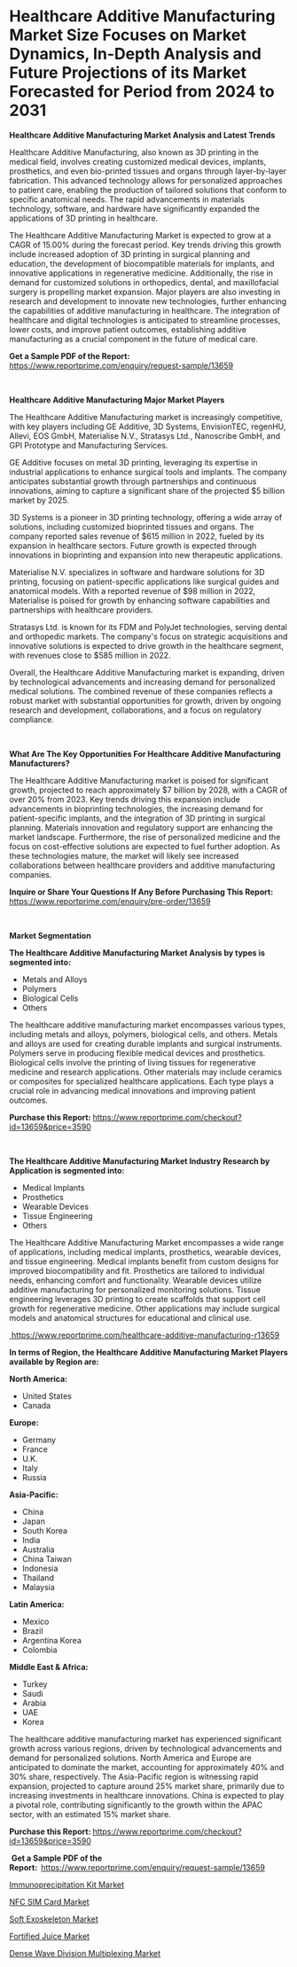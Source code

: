 <p><h1>Healthcare Additive Manufacturing Market Size Focuses on Market Dynamics, In-Depth Analysis and Future Projections of its Market Forecasted for Period from 2024 to 2031</h1></p><p><strong>Healthcare Additive Manufacturing Market Analysis and Latest Trends</strong></p>
<p><p>Healthcare Additive Manufacturing, also known as 3D printing in the medical field, involves creating customized medical devices, implants, prosthetics, and even bio-printed tissues and organs through layer-by-layer fabrication. This advanced technology allows for personalized approaches to patient care, enabling the production of tailored solutions that conform to specific anatomical needs. The rapid advancements in materials technology, software, and hardware have significantly expanded the applications of 3D printing in healthcare.</p><p>The Healthcare Additive Manufacturing Market is expected to grow at a CAGR of 15.00% during the forecast period. Key trends driving this growth include increased adoption of 3D printing in surgical planning and education, the development of biocompatible materials for implants, and innovative applications in regenerative medicine. Additionally, the rise in demand for customized solutions in orthopedics, dental, and maxillofacial surgery is propelling market expansion. Major players are also investing in research and development to innovate new technologies, further enhancing the capabilities of additive manufacturing in healthcare. The integration of healthcare and digital technologies is anticipated to streamline processes, lower costs, and improve patient outcomes, establishing additive manufacturing as a crucial component in the future of medical care.</p></p>
<p><strong>Get a Sample PDF of the Report:&nbsp;</strong> <a href="https://www.reportprime.com/enquiry/request-sample/13659?utm_campaign=1262&utm_medium=2&utm_source=Github&utm_content=ia&utm_term=11102024&utm_id=healthcare-additive-manufacturing">https://www.reportprime.com/enquiry/request-sample/13659</a></p>
<p>&nbsp;</p>
<p><strong>Healthcare Additive Manufacturing Major Market Players</strong></p>
<p><p>The Healthcare Additive Manufacturing market is increasingly competitive, with key players including GE Additive, 3D Systems, EnvisionTEC, regenHU, Allevi, EOS GmbH, Materialise N.V., Stratasys Ltd., Nanoscribe GmbH, and GPI Prototype and Manufacturing Services. </p><p>GE Additive focuses on metal 3D printing, leveraging its expertise in industrial applications to enhance surgical tools and implants. The company anticipates substantial growth through partnerships and continuous innovations, aiming to capture a significant share of the projected $5 billion market by 2025.</p><p>3D Systems is a pioneer in 3D printing technology, offering a wide array of solutions, including customized bioprinted tissues and organs. The company reported sales revenue of $615 million in 2022, fueled by its expansion in healthcare sectors. Future growth is expected through innovations in bioprinting and expansion into new therapeutic applications.</p><p>Materialise N.V. specializes in software and hardware solutions for 3D printing, focusing on patient-specific applications like surgical guides and anatomical models. With a reported revenue of $98 million in 2022, Materialise is poised for growth by enhancing software capabilities and partnerships with healthcare providers.</p><p>Stratasys Ltd. is known for its FDM and PolyJet technologies, serving dental and orthopedic markets. The company's focus on strategic acquisitions and innovative solutions is expected to drive growth in the healthcare segment, with revenues close to $585 million in 2022.</p><p>Overall, the Healthcare Additive Manufacturing market is expanding, driven by technological advancements and increasing demand for personalized medical solutions. The combined revenue of these companies reflects a robust market with substantial opportunities for growth, driven by ongoing research and development, collaborations, and a focus on regulatory compliance.</p></p>
<p>&nbsp;</p>
<p><strong>What Are The Key Opportunities For Healthcare Additive Manufacturing Manufacturers?</strong></p>
<p><p>The Healthcare Additive Manufacturing market is poised for significant growth, projected to reach approximately $7 billion by 2028, with a CAGR of over 20% from 2023. Key trends driving this expansion include advancements in bioprinting technologies, the increasing demand for patient-specific implants, and the integration of 3D printing in surgical planning. Materials innovation and regulatory support are enhancing the market landscape. Furthermore, the rise of personalized medicine and the focus on cost-effective solutions are expected to fuel further adoption. As these technologies mature, the market will likely see increased collaborations between healthcare providers and additive manufacturing companies.</p></p>
<p><strong>Inquire or Share Your Questions If Any Before Purchasing This Report:</strong> <a href="https://www.reportprime.com/enquiry/pre-order/13659?utm_campaign=1262&utm_medium=2&utm_source=Github&utm_content=ia&utm_term=11102024&utm_id=healthcare-additive-manufacturing">https://www.reportprime.com/enquiry/pre-order/13659</a></p>
<p>&nbsp;</p>
<p><strong>Market Segmentation</strong></p>
<p><strong>The Healthcare Additive Manufacturing Market Analysis by types is segmented into:</strong></p>
<p><ul><li>Metals and Alloys</li><li>Polymers</li><li>Biological Cells</li><li>Others</li></ul></p>
<p><p>The healthcare additive manufacturing market encompasses various types, including metals and alloys, polymers, biological cells, and others. Metals and alloys are used for creating durable implants and surgical instruments. Polymers serve in producing flexible medical devices and prosthetics. Biological cells involve the printing of living tissues for regenerative medicine and research applications. Other materials may include ceramics or composites for specialized healthcare applications. Each type plays a crucial role in advancing medical innovations and improving patient outcomes.</p></p>
<p><strong>Purchase this Report:&nbsp;</strong><a href="https://www.reportprime.com/checkout?id=13659&price=3590&utm_campaign=1262&utm_medium=2&utm_source=Github&utm_content=ia&utm_term=11102024&utm_id=healthcare-additive-manufacturing">https://www.reportprime.com/checkout?id=13659&price=3590</a></p>
<p>&nbsp;</p>
<p><strong>The Healthcare Additive Manufacturing Market Industry Research by Application is segmented into:</strong></p>
<p><ul><li>Medical Implants</li><li>Prosthetics</li><li>Wearable Devices</li><li>Tissue Engineering</li><li>Others</li></ul></p>
<p><p>The Healthcare Additive Manufacturing Market encompasses a wide range of applications, including medical implants, prosthetics, wearable devices, and tissue engineering. Medical implants benefit from custom designs for improved biocompatibility and fit. Prosthetics are tailored to individual needs, enhancing comfort and functionality. Wearable devices utilize additive manufacturing for personalized monitoring solutions. Tissue engineering leverages 3D printing to create scaffolds that support cell growth for regenerative medicine. Other applications may include surgical models and anatomical structures for educational and clinical use.</p></p>
<p><a href="https://www.reportprime.com/healthcare-additive-manufacturing-r13659?utm_campaign=1262&utm_medium=2&utm_source=Github&utm_content=ia&utm_term=11102024&utm_id=healthcare-additive-manufacturing">&nbsp;https://www.reportprime.com/healthcare-additive-manufacturing-r13659</a></p>
<p><strong>In terms of Region, the Healthcare Additive Manufacturing Market Players available by Region are:</strong></p>
<p>
    <p> <strong> North America: </strong>
        <ul>
            <li>United States</li>
            <li>Canada</li>
        </ul>
        </p> 
    <p> <strong> Europe: </strong>
        <ul>
            <li>Germany</li>
            <li>France</li>
            <li>U.K.</li>
            <li>Italy</li>
            <li>Russia</li>
        </ul>
        </p> 
    <p> <strong> Asia-Pacific: </strong>
        <ul>
            <li>China</li>
            <li>Japan</li>
            <li>South Korea</li>
            <li>India</li>
            <li>Australia</li>
            <li>China Taiwan</li>
            <li>Indonesia</li>
            <li>Thailand</li>
            <li>Malaysia</li>
        </ul>
        </p> 
    <p> <strong> Latin America: </strong>
        <ul>
            <li>Mexico</li>
            <li>Brazil</li>
            <li>Argentina Korea</li>
            <li>Colombia</li>
        </ul>
        </p> 
    <p> <strong> Middle East & Africa: </strong>
        <ul>
            <li>Turkey</li>
            <li>Saudi</li>
            <li>Arabia</li>
            <li>UAE</li>
            <li>Korea</li>
        </ul>
    </p>
    </p>
<p><p>The healthcare additive manufacturing market has experienced significant growth across various regions, driven by technological advancements and demand for personalized solutions. North America and Europe are anticipated to dominate the market, accounting for approximately 40% and 30% share, respectively. The Asia-Pacific region is witnessing rapid expansion, projected to capture around 25% market share, primarily due to increasing investments in healthcare innovations. China is expected to play a pivotal role, contributing significantly to the growth within the APAC sector, with an estimated 15% market share.</p></p>
<p><strong>Purchase this Report: </strong><a href="https://www.reportprime.com/checkout?id=13659&price=3590&utm_campaign=1262&utm_medium=2&utm_source=Github&utm_content=ia&utm_term=11102024&utm_id=healthcare-additive-manufacturing">https://www.reportprime.com/checkout?id=13659&price=3590</a></p>
<p>&nbsp;<strong>Get a Sample PDF of the Report:&nbsp;&nbsp;</strong><a href="https://www.reportprime.com/enquiry/request-sample/13659?utm_campaign=1262&utm_medium=2&utm_source=Github&utm_content=ia&utm_term=11102024&utm_id=healthcare-additive-manufacturing">https://www.reportprime.com/enquiry/request-sample/13659</a></p>
<p><strong></strong></p>
<p><p><a href="https://www.linkedin.com/pulse/global-perspectives-immunoprecipitation-kit-market-rsw9e?utm_campaign=1262&utm_medium=2&utm_source=Github&utm_content=ia&utm_term=11102024&utm_id=healthcare-additive-manufacturing">Immunoprecipitation Kit Market</a></p><p><a href="https://issuu.com/reportprime-2/docs/nfc-sim-card-market-size-2030.pptx_211cf627e59cde?utm_campaign=1262&utm_medium=2&utm_source=Github&utm_content=ia&utm_term=11102024&utm_id=healthcare-additive-manufacturing">NFC SIM Card Market</a></p><p><a href="https://www.linkedin.com/pulse/charting-future-comprehensive-analysis-global-soft-exoskeleton-dgxte?utm_campaign=1262&utm_medium=2&utm_source=Github&utm_content=ia&utm_term=11102024&utm_id=healthcare-additive-manufacturing">Soft Exoskeleton Market</a></p><p><a href="https://www.linkedin.com/pulse/global-fortified-juice-market-trends-forecasts-strategic-9zcjc?utm_campaign=1262&utm_medium=2&utm_source=Github&utm_content=ia&utm_term=11102024&utm_id=healthcare-additive-manufacturing">Fortified Juice Market</a></p><p><a href="https://issuu.com/reportprime-2/docs/dense-wave-division-multiplexing-ma_83dea6035f2ce5?utm_campaign=1262&utm_medium=2&utm_source=Github&utm_content=ia&utm_term=11102024&utm_id=healthcare-additive-manufacturing">Dense Wave Division Multiplexing Market</a></p></p>